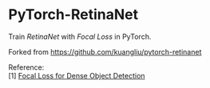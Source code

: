 # PyTorch-RetinaNet
Train _RetinaNet_ with _Focal Loss_ in PyTorch.

Forked from https://github.com/kuangliu/pytorch-retinanet

Reference:  
[1] [Focal Loss for Dense Object Detection](https://arxiv.org/abs/1708.02002)  
